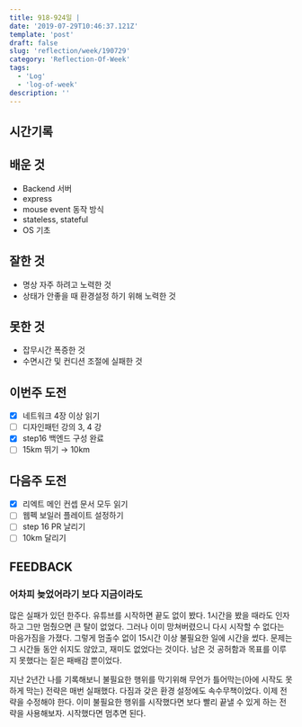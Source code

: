 ```yaml
---
title: 918-924일 |
date: '2019-07-29T10:46:37.121Z'
template: 'post'
draft: false
slug: 'reflection/week/190729'
category: 'Reflection-Of-Week'
tags:
  - 'Log'
  - 'log-of-week'
description: ''
---
```


## 시간기록



## 배운 것

- Backend 서버
- express
- mouse event 동작 방식 
- stateless, stateful
- OS 기초 

## 잘한 것

- 명상 자주 하려고 노력한 것 
- 상태가 안좋을 때 환경설정 하기 위해 노력한 것 

## 못한 것

- 잡무시간 폭증한 것 
- 수면시간 및 컨디션 조절에 실패한 것 

## 이번주 도전

- [x] 네트워크 4장 이상 읽기
- [ ] 디자인패턴 강의 3, 4 강
- [x] step16 백엔드 구성 완료 
- [ ] 15km 뛰기 &rarr; 10km

## 다음주 도전

- [x] 리엑트 메인 컨셉 문서 모두 읽기
- [ ] 웹펙 보일러 플레이트 설정하기 
- [ ] step 16 PR 날리기
- [ ] 10km 달리기

## FEEDBACK

### 어차피 늦었어라기 보다 지금이라도

많은 실패가 있던 한주다. 유튜브를 시작하면 끝도 없이 봤다. 1시간을 봤을 때라도 인자하고 그만 멈췄으면 큰 탈이 없었다. 그러나 이미 망쳐버렸으니 다시 시작할 수 없다는 마음가짐을 가졌다. 그렇게 멈출수 없이 15시간 이상 불필요한 일에 시간을 썼다. 문제는 그 시간들 동안 쉬지도 않았고, 재미도 없었다는 것이다. 남은 것 공허함과 목표를 이루지 못했다는 짙은 패배감 뿐이었다. 

지난 2년간 나를 기록해보니 불필요한 행위를 막기위해 무언가 틀어막는(아에 시작도 못하게 막는) 전략은 매번 실패했다. 다짐과 갖은 환경 설정에도 속수무책이었다. 이제 전략을 수정해야 한다. 이미 불필요한 행위를 시작했다면 보다 빨리 끝낼 수 있게 하는 전략을 사용해보자. 시작했다면 멈추면 된다.  